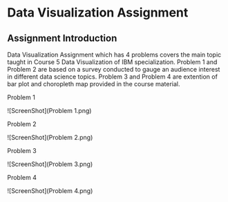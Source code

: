 # Data Visualization Assignment

## Assignment Introduction

Data Visualization Assignment which has 4 problems covers the main topic taught in Course 5 Data Visualization of IBM specialization. Problem 1 and Problem 2 are based on a survey conducted to gauge an audience interest in different data science topics. Problem 3 and Problem 4 are extention of bar plot and choropleth map provided in the course material.

Problem 1

![ScreenShot](Problem 1.png)

Problem 2

![ScreenShot](Problem 2.png)

Problem 3

![ScreenShot](Problem 3.png)

Problem 4

![ScreenShot](Problem 4.png)
